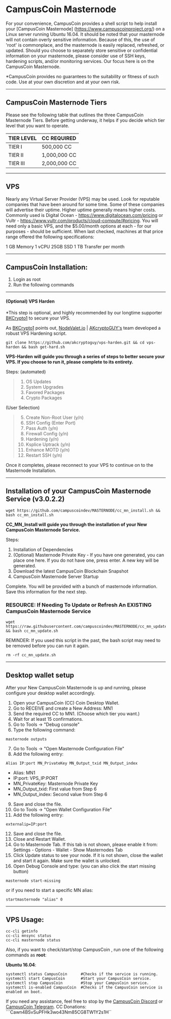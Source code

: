 # CampusCoin Masternode
For your convenience, CampusCoin provides a shell script to help install your [CampusCoin Masternode] (https://www.campuscoinproject.org/) on a Linux server running Ubuntu 16.04.  It should be noted that your masternode will not contain overly sensitive information.  Because of this, the use of 'root' is commonplace, and the masternode is easily replaced, refreshed, or updated.  Should you choose to separately store sensitive or confidential information on your masternode, please consider use of SSH keys, hardening scripts, and/or monitoring services.  Our focus here is on the CampusCoin Masternode.

*CampusCoin provides no guarantees to the suitability or fitness of such code.  Use at your own discretion and at your own risk.

***
## CampusCoin Masternode Tiers

Please see the following table that outlines the three CampusCoin Masternode Tiers.  Before getting underway, it helps if you decide which tier level that you want to operate.

| TIER LEVEL     | CC REQUIRED |
| --- | --- |
| TIER I   |   500,000 CC |
| TIER II  | 1,000,000 CC |
| TIER III | 2,000,000 CC |

***
## VPS
Nearly any Virtual Server Provider (VPS) may be used.  Look for reputable companies that have been around for some time.  Some of these companies will advertise their uptime.  Higher uptime generally means higher costs.  Commonly used is Digital Ocean - https://www.digitalocean.com/pricing or Vultr - https://www.vultr.com/products/cloud-compute/#pricing.  You will need only a basic VPS, and the $5.00/month options at each - for our purposes - should be sufficient.
When last checked, machines at that price range offered the following specifications:

1 GB Memory
1 vCPU
25GB SSD
1 TB Transfer per month

***
## CampusCoin Installation:
1. Login as root
2. Run the following commands

***
#### (Optional) VPS Harden
*This step is optional, and highly recommended by our longtime supporter [BKCrypto1](https://github.com/BKCrypto1) to secure your VPS. 

As [BKCrypto1](https://github.com/BKCrypto1) points out, [NodeValet.io](https://nodevalet.io/) | [AKcryptoGUY's](https://github.com/akcryptoguy/vps-harden) team developed a robust VPS Hardening script. 
```
git clone https://github.com/akcryptoguy/vps-harden.git && cd vps-harden && bash get-hard.sh
```
**VPS-Harden will guide you through a series of steps to better secure your VPS. If you choose to run it, please complete to its entirety.**

Steps:
(automated)
>  1. OS Updates
>  2. System Upgrades
>  3. Favored Packages
>  4. Crypto Packages

(User Selection)
>  5.  Create Non-Root User (y/n)
>  6.  SSH Config (Enter Port)
>  7.  Pass Auth (y/n)
>  8.  Firewall Config (y/n)
>  9.  Hardening (y/n)
> 10. Ksplice Uptrack (y/n)
> 11. Enhance MOTD (y/n)
> 12. Restart SSH (y/n)

Once it completes, please reconnect to your VPS to continue on to the Masternode Installation.
***

## Installation of your CampusCoin Masternode Service (v3.0.2.2)
```
wget https://github.com/campuscoindev/MASTERNODE/cc_mn_install.sh && bash cc_mn_install.sh
```

**CC_MN_Install will guide you through the installation of your New CampusCoin Masternode Service.**

Steps:
1. Installation of Dependencies
2. (Optional) Masternode Private Key - If you have one generated, you can place one here. If you do not have one, press enter.  A new key will be generated.
3. Download the latest CampusCoin Blockchain Snapshot
4. CampusCoin Masternode Server Startup

Complete. You will be provided with a bunch of masternode information. Save this information for the next step.

### RESOURCE:  If Needing To Update or Refresh An EXISTING CampusCoin Masternode Service
```
wget https://raw.githubusercontent.com/campuscoindev/MASTERNODE/cc_mn_update.sh && bash cc_mn_update.sh
```

REMINDER: If you used this script in the past, the bash script may need to be removed before you can run it again. 
```
rm -rf cc_mn_update.sh
```

***

## Desktop wallet setup

After your New CampusCoin Masternode is up and running, please configure your desktop wallet accordingly.
1. Open your CampusCoin (CC) Coin Desktop Wallet.
2. Go to RECEIVE and create a New Address: MN1
3. Send the required CC to MN1. (Choose which tier you want.)
4. Wait for at least 15 confirmations.
5. Go to Tools -> "Debug console"
6. Type the following command: 
```
masternode outputs
```
7. Go to Tools -> "Open Masternode Configuration File"
8. Add the following entry:
```
Alias IP:port MN_PrivateKey MN_Output_txid MN_Output_index
```

* Alias: MN1
* IP:port: VPS_IP:PORT
* MN_PrivateKey: Masternode Private Key
* MN_Output_txid: First value from Step 6
* MN_Output_index:  Second value from Step 6
9. Save and close the file.
10. Go to Tools -> "Open Wallet Configuration File"
11. Add the following entry:
```
externalip=IP:port
```
12. Save and close the file.
13. Close and Restart Wallet.
13. Go to Masternode Tab. If this tab is not shown, please enable it from: Settings - Options - Wallet - Show Masternodes Tab
14. Click Update status to see your node. If it is not shown, close the wallet and start it again. Make sure the wallet is unlocked.
15. Open Debug Console and type: (you can also click the start missing button)
```
masternode start-missing
```

or if you need to start a specific MN alias:

```
startmasternode "alias" 0
```
***

## VPS Usage:
```
cc-cli getinfo
cc-cli mnsync status
cc-cli masternode status
```
Also, if you want to check/start/stop CampusCoin , run one of the following commands as **root**:

**Ubuntu 16.04**:
```
systemctl status CampusCoin      #Checks if the service is running.
systemctl start CampusCoin       #Start your CampusCoin service.
systemctl stop CampusCoin        #Stop your CampusCoin service.
systemctl is-enabled CampusCoin  #Checks if the CampusCoin service is enabled on boot.
```

If you need any assistance, feel free to stop by the [CampusCoin Discord](https://discord.gg/m6qUBKy) or [CampusCoin Telegram](https://t.me/CMPCO).
CC Donations: ```Cawn4BSvSuPFHk3wo43Nm85CG8TW1Y2s1H``

